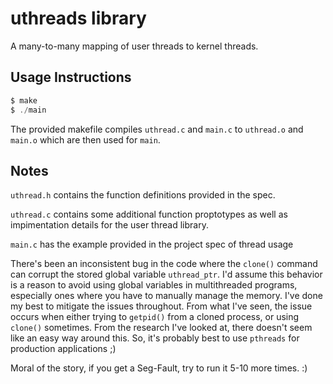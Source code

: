 # uthreads library

A many-to-many mapping of user threads to kernel threads.

## Usage Instructions
```c
$ make
$ ./main
```

The provided makefile compiles `uthread.c` and `main.c` to `uthread.o` and `main.o` which are then used for `main`. 

## Notes

`uthread.h` contains the function definitions provided in the spec.

`uthread.c` contains some additional function proptotypes as well as impimentation details for the user thread library. 

`main.c` has the example provided in the project spec of thread usage

There's been an inconsistent bug in the code where the `clone()` command can
corrupt the stored global variable `uthread_ptr`. I'd assume this behavior is a 
reason to avoid using global variables in multithreaded programs, especially 
ones where you have to manually manage the memory. I've done my best to mitigate
the issues throughout. From what I've seen, the issue occurs when either trying 
to `getpid()` from a cloned process, or using `clone()` sometimes. From the 
research I've looked at, there doesn't seem like an easy way around this. So, 
it's probably best to use `pthreads` for production applications ;)

Moral of the story, if you get a Seg-Fault, try to run it 5-10 more times. :)